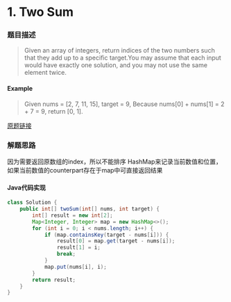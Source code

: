 # 1. Two Sum
### 题目描述

> Given an array of integers, return indices of the two numbers such that they add up to a specific target.You may assume that each input would have exactly one solution, and you may not use the same element twice.

#### Example
> Given nums = [2, 7, 11, 15], target = 9,
Because nums[0] + nums[1] = 2 + 7 = 9,
return [0, 1]. 

[原题链接](https://leetcode.com/problems/two-sum/description/)

### 解题思路
因为需要返回原数组的index，所以不能排序
HashMap来记录当前数值和位置，如果当前数值的counterpart存在于map中可直接返回结果
####  Java代码实现

``` java
class Solution {
    public int[] twoSum(int[] nums, int target) {
        int[] result = new int[2];
        Map<Integer, Integer> map = new HashMap<>();
        for (int i = 0; i < nums.length; i++) {
            if (map.containsKey(target - nums[i])) {
                result[0] = map.get(target - nums[i]);
                result[1] = i;
                break;
            } 
            map.put(nums[i], i);
        }
        return result;
    }
}
```